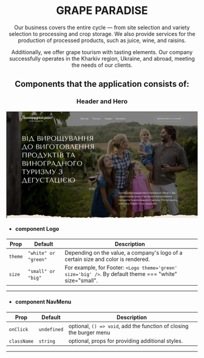<h1 align="center">GRAPE PARADISE</h1>

<p align="center">Our business covers the entire cycle — from site selection and variety selection to processing and crop storage. We also provide services for the production of processed products, such as juice, wine, and raisins.</p>

<p align="center">Additionally, we offer grape tourism with tasting elements. Our company successfully operates in the Kharkiv region, Ukraine, and abroad, meeting the needs of our clients.</p>

<h2 align="center">Components that the application consists of:</h2>

<h3 align="center">Header and Hero</h3>

<div align="center"><img src="/public/images/readme/header-hero.webp" alt="hero images" width="800" align="center"></div>

- #### component Logo

| Prop      | Default              | Description                                                                                                   |
| --------- | -------------------- | --------------------------------------------------------------------------------------------------------------|
| `theme`   | `"white" or "green"` | Depending on the value, a company's logo of a certain size and color is rendered.                             |
| `size`    | `"small" or "big"`   | For example, for Footer: ```<Logo theme='green' size='big' />```. By default theme === "white" size="small".  |
<hr>

- #### component NavMenu

| Prop        | Default     | Description                                                          |
| ----------- | ----------- | ---------------------------------------------------------------------|
| `onClick`   | `undefined` | optional, `() => void`, add the function of closing the burger menu  |
| `className` | `string`    | optional, props for providing additional styles.                     |
<hr>
